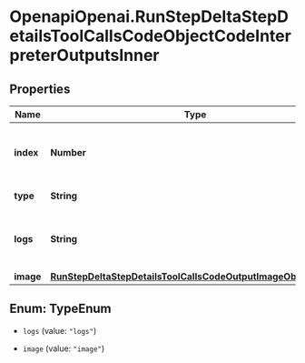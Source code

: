 # OpenapiOpenai.RunStepDeltaStepDetailsToolCallsCodeObjectCodeInterpreterOutputsInner

## Properties

Name | Type | Description | Notes
------------ | ------------- | ------------- | -------------
**index** | **Number** | The index of the output in the outputs array. | 
**type** | **String** | Always &#x60;logs&#x60;. | 
**logs** | **String** | The text output from the Code Interpreter tool call. | [optional] 
**image** | [**RunStepDeltaStepDetailsToolCallsCodeOutputImageObjectImage**](RunStepDeltaStepDetailsToolCallsCodeOutputImageObjectImage.md) |  | [optional] 



## Enum: TypeEnum


* `logs` (value: `"logs"`)

* `image` (value: `"image"`)





